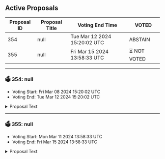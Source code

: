 ## Active Proposals

| Proposal ID | Proposal Title | Voting End Time | VOTED |
|-------------|----------------|-----------------|-------|
| 354 | null | Tue Mar 12 2024 15:20:02 UTC | ABSTAIN |
| 355 | null | Fri Mar 15 2024 13:58:33 UTC | ⏳ NOT VOTED |

---

### 🗳 354: null
- Voting Start: Fri Mar 08 2024 15:20:02 UTC
- Voting End: Tue Mar 12 2024 15:20:02 UTC

<details>
<summary>Proposal Text</summary>
 
null
</details>

---

### 🗳 355: null
- Voting Start: Mon Mar 11 2024 13:58:33 UTC
- Voting End: Fri Mar 15 2024 13:58:33 UTC

<details>
<summary>Proposal Text</summary>
 
null
</details>
